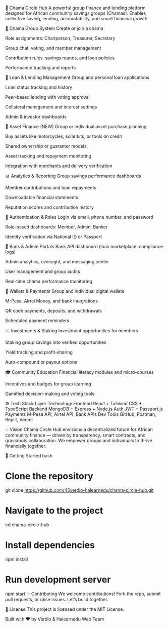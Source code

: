 🧩 Chama Circle Hub
A powerful group finance and lending platform designed for African community savings groups (Chamas). Enables collective saving, lending, accountability, and smart financial growth.

🧿 Chama Group System
Create or join a chama

Role assignments: Chairperson, Treasurer, Secretary

Group chat, voting, and member management

Contribution rules, savings rounds, and loan policies

Performance tracking and reports

💼 Loan & Lending Management
Group and personal loan applications

Loan status tracking and history

Peer-based lending with voting approval

Collateral management and interest settings

Admin & investor dashboards

🚗 Asset Finance (NEW)
Group or individual asset purchase planning

Buy assets like motorcycles, solar kits, or tools on credit

Shared ownership or guarantor models

Asset tracking and repayment monitoring

Integration with merchants and delivery verification

📊 Analytics & Reporting
Group savings performance dashboards

Member contributions and loan repayments

Downloadable financial statements

Reputation scores and contribution history

🔐 Authentication & Roles
Login via email, phone number, and password

Role-based dashboards: Member, Admin, Banker

Identity verification via National ID or Passport

🏦 Bank & Admin Portals
Bank API dashboard (loan marketplace, compliance logs)

Admin analytics, oversight, and messaging center

User management and group audits

Real-time chama performance monitoring

📱 Wallets & Payments
Group and individual digital wallets

M-Pesa, Airtel Money, and bank integrations

QR code payments, deposits, and withdrawals

Scheduled payment reminders

📉 Investments & Staking
Investment opportunities for members

Staking group savings into verified opportunities

Yield tracking and profit-sharing

Auto-compound or payout options

🎓 Community Education
Financial literacy modules and micro-courses

Incentives and badges for group learning

Gamified decision-making and voting tools

⚙️ Tech Stack
Layer	Technology
Frontend	React + Tailwind CSS + TypeScript
Backend	MongoDB + Express + Node.js
Auth	JWT + Passport.js
Payments	M-Pesa API, Airtel API, Bank APIs
Dev Tools	GitHub, Postman, Replit, Vercel

💡 Vision
Chama Circle Hub envisions a decentralized future for African community finance — driven by transparency, smart contracts, and grassroots collaboration. We empower groups and individuals to thrive financially together.

🔧 Getting Started
bash

# Clone the repository
git clone https://github.com/45verdio-halearnedu/chama-circle-hub.git

# Navigate to the project
cd chama-circle-hub

# Install dependencies
npm install

# Run development server
npm start
✨ Contributing
We welcome contributions! Fork the repo, submit pull requests, or raise issues. Let’s build together.

📜 License
This project is licensed under the MIT License.

Built with ❤️ by Verdio & Halearnedu Web Team


